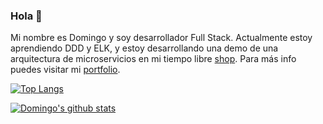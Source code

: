 ### Hola 👋

Mi nombre es Domingo y soy desarrollador Full Stack. Actualmente estoy aprendiendo DDD y ELK, y estoy desarrollando una demo de una arquitectura de microservicios en mi tiempo libre [shop](https://github.com/DomingoAlvarez99/shop). Para más info puedes visitar mi [portfolio](https://domingoalvarez99.github.io/portfolio/).

[![Top Langs](https://github-readme-stats.vercel.app/api/top-langs/?username=DomingoAlvarez99&layout=compact&show_icons=true&title_color=151515&text_color=848080)](https://github.com/DomingoAlvarez99?tab=repositories)

[![Domingo's github stats](https://github-readme-stats.vercel.app/api?username=DomingoAlvarez99&locale=es&show_icons=true&title_color=151515&icon_color=3A82EB&text_color=848080)](https://github.com/DomingoAlvarez99?tab=repositories)
